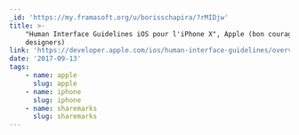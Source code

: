 ```yaml
---
_id: 'https://my.framasoft.org/u/borisschapira/?rMIDjw'
title: >-
    "Human Interface Guidelines iOS pour l'iPhone X", Apple (bon courage aux
    designers)
link: 'https://developer.apple.com/ios/human-interface-guidelines/overview/iphone-x/'
date: '2017-09-13'
tags:
    - name: apple
      slug: apple
    - name: iphone
      slug: iphone
    - name: sharemarks
      slug: sharemarks
---
```


<div class="markdown"><p></p></div>
